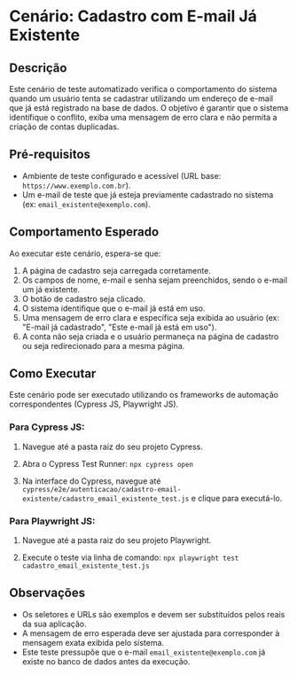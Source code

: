# Cenário: Cadastro com E-mail Já Existente

## Descrição

Este cenário de teste automatizado verifica o comportamento do sistema quando um usuário tenta se cadastrar utilizando um endereço de e-mail que já está registrado na base de dados. O objetivo é garantir que o sistema identifique o conflito, exiba uma mensagem de erro clara e não permita a criação de contas duplicadas.

## Pré-requisitos

* Ambiente de teste configurado e acessível (URL base: `https://www.exemplo.com.br`).
* Um e-mail de teste que já esteja previamente cadastrado no sistema (ex: `email_existente@exemplo.com`).

## Comportamento Esperado

Ao executar este cenário, espera-se que:

1.  A página de cadastro seja carregada corretamente.
2.  Os campos de nome, e-mail e senha sejam preenchidos, sendo o e-mail um já existente.
3.  O botão de cadastro seja clicado.
4.  O sistema identifique que o e-mail já está em uso.
5.  Uma mensagem de erro clara e específica seja exibida ao usuário (ex: "E-mail já cadastrado", "Este e-mail já está em uso").
6.  A conta não seja criada e o usuário permaneça na página de cadastro ou seja redirecionado para a mesma página.

## Como Executar

Este cenário pode ser executado utilizando os frameworks de automação correspondentes (Cypress JS, Playwright JS).

### Para Cypress JS:

1.  Navegue até a pasta raiz do seu projeto Cypress.

2.  Abra o Cypress Test Runner: `npx cypress open`

3.  Na interface do Cypress, navegue até `cypress/e2e/autenticacao/cadastro-email-existente/cadastro_email_existente_test.js` e clique para executá-lo.

### Para Playwright JS:

1.  Navegue até a pasta raiz do seu projeto Playwright.

2.  Execute o teste via linha de comando: `npx playwright test cadastro_email_existente_test.js`

## Observações

* Os seletores e URLs são exemplos e devem ser substituídos pelos reais da sua aplicação.
* A mensagem de erro esperada deve ser ajustada para corresponder à mensagem exata exibida pelo sistema.
* Este teste pressupõe que o e-mail `email_existente@exemplo.com` já existe no banco de dados antes da execução.